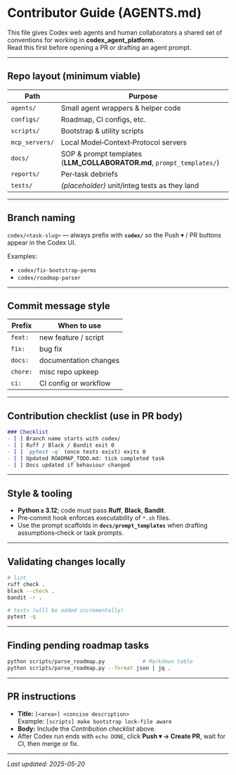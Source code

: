 # Contributor Guide (AGENTS.md)

This file gives Codex web agents and human collaborators a shared set of
conventions for working in **codex_agent_platform**.  
Read this first before opening a PR or drafting an agent prompt.

---

## Repo layout (minimum viable)

| Path | Purpose |
|------|---------|
| `agents/` | Small agent wrappers & helper code |
| `configs/` | Roadmap, CI configs, etc. |
| `scripts/` | Bootstrap & utility scripts |
| `mcp_servers/` | Local Model‑Context‑Protocol servers |
| `docs/` | SOP & prompt templates (**LLM_COLLABORATOR.md**, `prompt_templates/`) |
| `reports/` | Per‑task debriefs |
| `tests/`  | _(placeholder)_ unit/integ tests as they land |

---

## Branch naming

`codex/<task‑slug>` — always prefix with **`codex/`** so the Push ▾ / PR
buttons appear in the Codex UI.

Examples:

* `codex/fix-bootstrap-perms`
* `codex/roadmap-parser`

---

## Commit message style

| Prefix | When to use |
|--------|-------------|
| `feat:` | new feature / script |
| `fix:`  | bug fix |
| `docs:` | documentation changes |
| `chore:`| misc repo upkeep |
| `ci:`   | CI config or workflow |

---

## Contribution checklist (use in PR body)

```markdown
### Checklist
- [ ] Branch name starts with codex/
- [ ] Ruff / Black / Bandit exit 0
- [ ] `pytest -q` (once tests exist) exits 0
- [ ] Updated ROADMAP_TODO.md: tick completed task
- [ ] Docs updated if behaviour changed
```

---

## Style & tooling

* **Python ≥ 3.12**; code must pass **Ruff**, **Black**, **Bandit**.  
* Pre‑commit hook enforces executability of `*.sh` files.  
* Use the prompt scaffolds in **`docs/prompt_templates`** when drafting
  assumptions‑check or task prompts.

---

## Validating changes locally

```bash
# lint
ruff check .
black --check .
bandit -r .

# tests (will be added incrementally)
pytest -q
```

---

## Finding pending roadmap tasks

```bash
python scripts/parse_roadmap.py            # Markdown table
python scripts/parse_roadmap.py --format json | jq .
```

---

## PR instructions

* **Title:** `[<area>] <concise description>`  
  Example: `[scripts] make bootstrap lock‑file aware`
* **Body:** Include the *Contribution checklist* above.
* After Codex run ends with `echo DONE`, click **Push ▾ → Create PR**,
  wait for CI, then merge or fix.

---

_Last updated: 2025-05-20_
